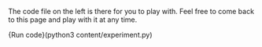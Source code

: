 The code file on the left is there for you to play with. Feel free to come back to this page and play with it at any time.

{Run code}(python3 content/experiment.py)

